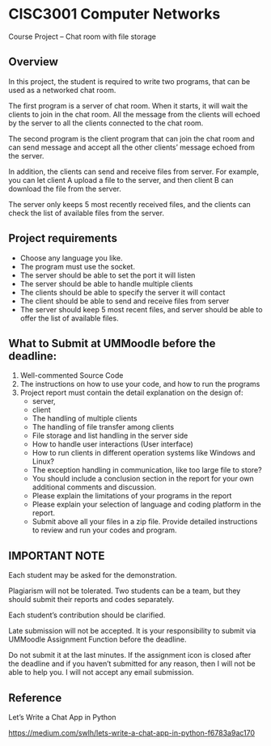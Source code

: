 # CISC3001 Computer Networks
Course Project – Chat room with file storage

## Overview
In this project, the student is required to write two programs, that can be used as a networked chat room. 

The first program is a server of chat room. When it starts, it will wait the clients to join in the chat room. All the message from the clients will echoed by the server to all the clients connected to the chat room. 

The second program is the client program that can join the chat room and can send message and accept all the other clients’ message echoed from the server. 

In addition, the clients can send and receive files from server. For example, you can let client A upload a file to the server, and then client B can download the file from the server.

The server only keeps 5 most recently received files, and the clients can check the list of available files from the server. 

## Project requirements
- Choose any language you like.
- The program must use the socket. 
- The server should be able to set the port it will listen
- The server should be able to handle multiple clients
- The clients should be able to specify the server it will contact
- The client should be able to send and receive files from server
- The server should keep 5 most recent files, and server should be able to offer the list of available files. 

## What to Submit at UMMoodle before the deadline:
1. Well-commented Source Code
2. The instructions on how to use your code, and how to run the programs
3. Project report must contain the detail explanation on the design of: 
    - server, 
    - client
    - The handling of multiple clients 
    - The handling of file transfer among clients
    - File storage and list handling in the server side
    - How to handle user interactions (User interface)
    - How to run clients in different operation systems like Windows and Linux?
    - The exception handling in communication, like too large file to store?
    - You should include a conclusion section in the report for your own additional comments and discussion.  
    - Please explain the limitations of your programs in the report
    - Please explain your selection of language and coding platform in the report.
    - Submit above all your files in a zip file. Provide detailed instructions to review and run your codes and program.

## IMPORTANT NOTE
Each student may be asked for the demonstration.

Plagiarism will not be tolerated. Two students can be a team, but they should submit their reports and codes separately. 

Each student’s contribution should be clarified.

Late submission will not be accepted. It is your responsibility to submit via UMMoodle Assignment Function before the deadline. 

Do not submit it at the last minutes. If the assignment icon is closed after the deadline and if you haven’t submitted for any reason, then I will not be able to help you. I will not accept any email submission.

## Reference
Let’s Write a Chat App in Python

https://medium.com/swlh/lets-write-a-chat-app-in-python-f6783a9ac170

